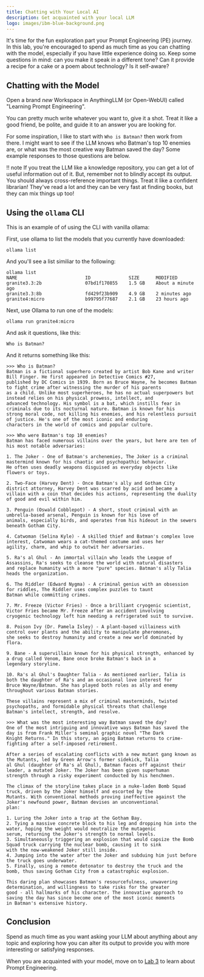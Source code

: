 ```yaml
---
title: Chatting with Your Local AI
description: Get acquainted with your local LLM
logo: images/ibm-blue-background.png
---
```


It's time for the fun exploration part your Prompt Engineering (PE) journey. In this lab, you're encouraged to spend as much time as you can chatting with the model, especially if you have little experience doing so. Keep some questions in mind: can you make it speak in a different tone? Can it provide a recipe for a cake or a poem about technology? Is it self-aware?

## Chatting with the Model

Open a brand _new_ Workspace in AnythingLLM (or Open-WebUI) called "Learning Prompt Engineering".

You can pretty much write whatever you want to, give it a shot. Treat it like a good friend, be polite,
and guide it to an answer you are looking for.

For some inspiration, I like to start with `Who is Batman?` then work from there. I might want to see if the LLM knows who
Batman's top 10 enemies are, or what was the most creative way Batman saved the day? Some example responses to those questions are below.

!! note
    If you treat the LLM like a knowledge repository, you can get a lot of useful information out of it. But, remember not to
    blindly accept its output. You should always cross-reference important things. Treat it like a confident librarian! They've read
    a lot and they can be very fast at finding books, but they can mix things up too!

## Using the `ollama` CLI

This is an example of of using the CLI with vanilla ollama:

First, use ollama to list the models that you currently have downloaded:
```
ollama list
```
And you'll see a list similiar to the following:
```
ollama list
NAME                         ID              SIZE      MODIFIED           
granite3.3:2b                07bd1f170855    1.5 GB    About a minute ago    
granite3.3:8b                fd429f23b909    4.9 GB    2 minutes ago         
granite4:micro               b99795f77687    2.1 GB    23 hours ago 
```
Next, use Ollama to run one of the models:

```
ollama run granite4:micro
```
And ask it questions, like this:
```
Who is Batman?
```
And it returns something like this:
```
>>> Who is Batman?
Batman is a fictional superhero created by artist Bob Kane and writer Bill Finger. He first appeared in Detective Comics #27,
published by DC Comics in 1939. Born as Bruce Wayne, he becomes Batman to fight crime after witnessing the murder of his parents
as a child. Unlike most superheroes, he has no actual superpowers but instead relies on his physical prowess, intellect, and
advanced technology. His symbol is a bat, which instills fear in criminals due to its nocturnal nature. Batman is known for his
strong moral code, not killing his enemies, and his relentless pursuit of justice. He's one of the most iconic and enduring
characters in the world of comics and popular culture.
```

```
>>> Who were Batman's top 10 enemies?
Batman has faced numerous villains over the years, but here are ten of his most notable adversaries:

1. The Joker - One of Batman's archenemies, The Joker is a criminal mastermind known for his chaotic and psychopathic behavior.
He often uses deadly weapons disguised as everyday objects like flowers or toys.

2. Two-Face (Harvey Dent) - Once Batman's ally and Gotham City district attorney, Harvey Dent was scarred by acid and became a
villain with a coin that decides his actions, representing the duality of good and evil within him.

3. Penguin (Oswald Cobblepot) - A short, stout criminal with an umbrella-based arsenal, Penguin is known for his love of
animals, especially birds, and operates from his hideout in the sewers beneath Gotham City.

4. Catwoman (Selina Kyle) - A skilled thief and Batman's complex love interest, Catwoman wears a cat-themed costume and uses her
agility, charm, and whip to outwit her adversaries.

5. Ra's al Ghul - An immortal villain who leads the League of Assassins, Ra's seeks to cleanse the world with natural disasters
and replace humanity with a more "pure" species. Batman's ally Talia heads the organization.

6. The Riddler (Edward Nygma) - A criminal genius with an obsession for riddles, The Riddler uses complex puzzles to taunt
Batman while committing crimes.

7. Mr. Freeze (Victor Fries) - Once a brilliant cryogenic scientist, Victor Fries became Mr. Freeze after an accident involving
cryogenic technology left him needing a refrigerated suit to survive.

8. Poison Ivy (Dr. Pamela Isley) - A plant-based villainess with control over plants and the ability to manipulate pheromones,
she seeks to destroy humanity and create a new world dominated by flora.

9. Bane - A supervillain known for his physical strength, enhanced by a drug called Venom, Bane once broke Batman's back in a
legendary storyline.

10. Ra's al Ghul's Daughter Talia - As mentioned earlier, Talia is both the daughter of Ra's and an occasional love interest for
Bruce Wayne/Batman. She has played both roles as ally and enemy throughout various Batman stories.

These villains represent a mix of criminal masterminds, twisted psychopaths, and formidable physical threats that challenge
Batman's intellect, strength, and resolve.
```

```
>>> What was the most interesting way Batman saved the day?
One of the most intriguing and innovative ways Batman has saved the day is from Frank Miller's seminal graphic novel "The Dark
Knight Returns." In this story, an aging Batman returns to crime-fighting after a self-imposed retirement.

After a series of escalating conflicts with a new mutant gang known as the Mutants, led by Green Arrow's former sidekick, Talia
al Ghul (daughter of Ra's al Ghul), Batman faces off against their leader, a mutated Joker. The Joker has been given superhuman
strength through a risky experiment conducted by his henchmen.

The climax of the storyline takes place in a nuke-laden Bomb Squad truck, driven by the Joker himself and escorted by the
Mutants. With conventional methods proving ineffective against the Joker's newfound power, Batman devises an unconventional
plan:

1. Luring the Joker into a trap at the Gotham Bay.
2. Tying a massive concrete block to his leg and dropping him into the water, hoping the weight would neutralize the mutagenic
serum, returning the Joker's strength to normal levels.
3. Simultaneously triggering an explosion that would capsize the Bomb Squad truck carrying the nuclear bomb, causing it to sink
with the now-weakened Joker still inside.
4. Jumping into the water after the Joker and subduing him just before the truck goes underwater.
5. Finally, using a remote detonator to destroy the truck and the bomb, thus saving Gotham City from a catastrophic explosion.

This daring plan showcases Batman's resourcefulness, unwavering determination, and willingness to take risks for the greater
good - all hallmarks of his character. The innovative approach to saving the day has since become one of the most iconic moments
in Batman's extensive history.
```

## Conclusion

Spend as much time as you want asking your LLM about anything about any topic and exploring how you can alter its output to provide you with more interesting or satisfying responses.

When you are acquainted with your model, move on to [Lab 3](https://ibm.github.io/opensource-ai-workshop/lab-3/) to learn about Prompt Engineering.

<script data-goatcounter="https://tracker.asgharlabs.io/count"
        async src="//tracker.asgharlabs.io/count.js"></script>
